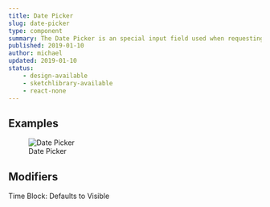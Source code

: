 ```yaml
---
title: Date Picker
slug: date-picker
type: component
summary: The Date Picker is an special input field used when requesting a date from the user.
published: 2019-01-10
author: michael
updated: 2019-01-10
status:
    - design-available
    - sketchlibrary-available
    - react-none
---
```


##  Examples

<figure>
    <img src="/static/images/date-picker.png" alt="Date Picker">
    <figcaption>Date Picker</figcaption>
</figure>

## Modifiers
Time Block: Defaults to Visible